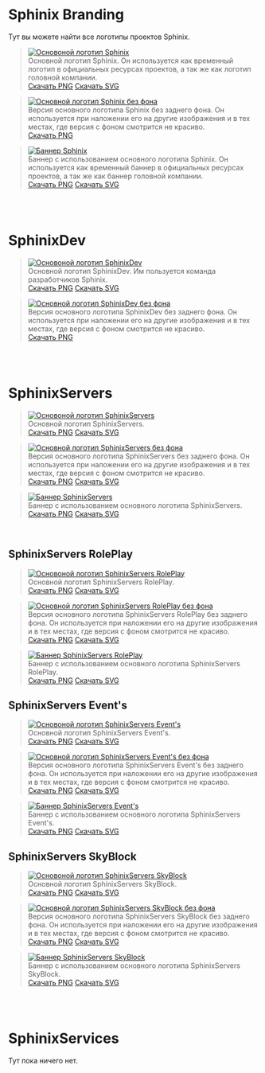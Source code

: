 # Sphinix Branding
Тут вы можете найти все логотипы проектов Sphinix.

> [![Основоной логотип Sphinix](Sphinix/Sphinix.png)](https://branding.sphinix.ru/Sphinix/Sphinix.png) <br> 
Основной логотип Sphinix. Он используется как временный логотип в официальных ресурсах проектов, а так же как логотип головной компании.<br>
[Скачать PNG](https://branding.sphinix.ru/Sphinix/Sphinix.png "Ссылка на скачивание PNG")
[Скачать SVG](https://branding.sphinix.ru/Sphinix/Sphinix.svg "Ссылка на скачивание SVG")

> [![Основной логотип Sphinix без фона](Sphinix/Sphinix_transparent.png)](https://branding.sphinix.ru/Sphinix/Sphinix_transparent.png) <br> 
Версия основного логотипа Sphinix без заднего фона. Он используется при наложении его на другие изображения и в тех местах, где версия с фоном смотрится не красиво.<br>
[Скачать PNG](https://branding.sphinix.ru/Sphinix\Sphinix_transparent.png "Ссылка на скачивание PNG")

> [![Баннер Sphinix](Sphinix/Sphinix_banner.png)](https://branding.sphinix.ru/Sphinix/Sphinix_banner.png) <br> 
Баннер с использованием основного логотипа Sphinix. Он используется как временный баннер в официальных ресурсах проектов, а так же как баннер головной компании.<br>
[Скачать PNG](https://branding.sphinix.ru/Sphinix/Sphinix_banner.png "Ссылка на скачивание PNG")
[Скачать SVG](https://branding.sphinix.ru/Sphinix/Sphinix_banner.svg "Ссылка на скачивание SVG")

<br><br>

# SphinixDev

> [![Основоной логотип SphinixDev](SphinixDev/SphinixDev.png)](https://branding.sphinix.ru/SphinixDev/SphinixDev.png) <br> 
Основной логотип SphinixDev. Им пользуется команда разработчиков Sphinix.<br>
[Скачать PNG](https://branding.sphinix.ru/SphinixDev/SphinixDev.png "Ссылка на скачивание PNG")
[Скачать SVG](https://branding.sphinix.ru/SphinixDev/SphinixDev.svg "Ссылка на скачивание SVG")

> [![Основной логотип SphinixDev без фона](SphinixDev/SphinixDev_transparent.png)](https://branding.sphinix.ru/SphinixDev/Sphinix_transparent.png) <br> 
Версия основного логотипа SphinixDev без заднего фона. Он используется при наложении его на другие изображения и в тех местах, где версия с фоном смотрится не красиво.<br>
[Скачать PNG](https://branding.sphinix.ru/SphinixDev/SphinixDev_transparent.png "Ссылка на скачивание PNG")

<br><br>

# SphinixServers

> [![Основоной логотип SphinixServers](https://branding.sphinix.ru/SphinixServers/Profile%20Pics/PFPServers.png)](https://branding.sphinix.ru/SphinixServers/Profile%20Pics/PFPServers.png) <br> 
Основной логотип SphinixServers.<br>
[Скачать PNG](https://branding.sphinix.ru/SphinixServers/Profile%20Pics/PFPServers.png "Ссылка на скачивание PNG")
[Скачать SVG](https://branding.sphinix.ru/SphinixServers/Profile%20Pics/PFPServers.svg "Ссылка на скачивание SVG")

> [![Основной логотип SphinixServers без фона](SphinixServers/WebsiteIcons/IconServers.png)](https://branding.sphinix.ru/SphinixServers/WebsiteIcons/IconServers.png) <br> 
Версия основного логотипа SphinixServers без заднего фона. Он используется при наложении его на другие изображения и в тех местах, где версия с фоном смотрится не красиво.<br>
[Скачать PNG](https://branding.sphinix.ru/SphinixServers/WebsiteIcons/IconServers.png "Ссылка на скачивание PNG")
[Скачать SVG](https://branding.sphinix.ru/SphinixServers/WebsiteIcons/IconServers.svg "Ссылка на скачивание SVG")

> [![Баннер SphinixServers](SphinixServers/Banners/BannerServers.png)](https://branding.sphinix.ru/SphinixServers/Banners/BannerServers.png) <br> 
Баннер с использованием основного логотипа SphinixServers.<br>
[Скачать PNG](https://branding.sphinix.ru/SphinixServers/Banners/BannerServers.png "Ссылка на скачивание PNG")
[Скачать SVG](https://branding.sphinix.ru/SphinixServers/Banners/BannerServers.svg "Ссылка на скачивание SVG")

<br>

## SphinixServers RolePlay

> [![Основоной логотип SphinixServers RolePlay](https://branding.sphinix.ru/SphinixServers/Profile%20Pics/PFPRoleplay.png)](https://branding.sphinix.ru/SphinixServers/Profile%20Pics/PFPRoleplay.png) <br> 
Основной логотип SphinixServers RolePlay.<br>
[Скачать PNG](https://branding.sphinix.ru/SphinixServers/Profile%20Pics/PFPRoleplay.png "Ссылка на скачивание PNG")
[Скачать SVG](https://branding.sphinix.ru/SphinixServers/Profile%20Pics/PFPRoleplay.svg "Ссылка на скачивание SVG")

> [![Основной логотип SphinixServers RolePlay без фона](SphinixServers/WebsiteIcons/IconRoleplay.png)](https://branding.sphinix.ru/SphinixServers/WebsiteIcons/IconRoleplay.png) <br> 
Версия основного логотипа SphinixServers RolePlay без заднего фона. Он используется при наложении его на другие изображения и в тех местах, где версия с фоном смотрится не красиво.<br>
[Скачать PNG](https://branding.sphinix.ru/SphinixServers/WebsiteIcons/IconRoleplay.png "Ссылка на скачивание PNG")
[Скачать SVG](https://branding.sphinix.ru/SphinixServers/WebsiteIcons/IconRoleplay.svg "Ссылка на скачивание SVG")

> [![Баннер SphinixServers RolePlay](SphinixServers/Banners/BannerRoleplay.png)](https://branding.sphinix.ru/SphinixServers/Banners/BannerRoleplay.png) <br> 
Баннер с использованием основного логотипа SphinixServers RolePlay.<br>
[Скачать PNG](https://branding.sphinix.ru/SphinixServers/Banners/BannerRoleplay.png "Ссылка на скачивание PNG")
[Скачать SVG](https://branding.sphinix.ru/SphinixServers/Banners/BannerRoleplay.svg "Ссылка на скачивание SVG")

## SphinixServers Event's

> [![Основоной логотип SphinixServers Event's](https://branding.sphinix.ru/SphinixServers/Profile%20Pics/PFPEvents.png)](https://branding.sphinix.ru/SphinixServers/Profile%20Pics/PFPEvents.png) <br> 
Основной логотип SphinixServers Event's.<br>
[Скачать PNG](https://branding.sphinix.ru/SphinixServers/Profile%20Pics/PFPEvents.png "Ссылка на скачивание PNG")
[Скачать SVG](https://branding.sphinix.ru/SphinixServers/Profile%20Pics/PFPEvents.svg "Ссылка на скачивание SVG")

> [![Основной логотип SphinixServers Event's без фона](SphinixServers/WebsiteIcons/IconEvents.png)](https://branding.sphinix.ru/SphinixServers/WebsiteIcons/IconEvents.png) <br> 
Версия основного логотипа SphinixServers Event's без заднего фона. Он используется при наложении его на другие изображения и в тех местах, где версия с фоном смотрится не красиво.<br>
[Скачать PNG](https://branding.sphinix.ru/SphinixServers/WebsiteIcons/IconEvents.png "Ссылка на скачивание PNG")
[Скачать SVG](https://branding.sphinix.ru/SphinixServers/WebsiteIcons/IconEvents.svg "Ссылка на скачивание SVG")

> [![Баннер SphinixServers Event's](SphinixServers/Banners/BannerEvents.png)](https://branding.sphinix.ru/SphinixServers/Banners/BannerEvents.png) <br> 
Баннер с использованием основного логотипа SphinixServers Event's.<br>
[Скачать PNG](https://branding.sphinix.ru/SphinixServers/Banners/BannerEvents.png "Ссылка на скачивание PNG")
[Скачать SVG](https://branding.sphinix.ru/SphinixServers/Banners/BannerEvents.svg "Ссылка на скачивание SVG")

## SphinixServers SkyBlock

> [![Основоной логотип SphinixServers SkyBlock](https://branding.sphinix.ru/SphinixServers/Profile%20Pics/PFPSkyblock.png)](https://branding.sphinix.ru/SphinixServers/Profile%20Pics/PFPSkyblock.png) <br> 
Основной логотип SphinixServers SkyBlock.<br>
[Скачать PNG](https://branding.sphinix.ru/SphinixServers/Profile%20Pics/PFPSkyblock.png "Ссылка на скачивание PNG")
[Скачать SVG](https://branding.sphinix.ru/SphinixServers/Profile%20Pics/PFPSkyblock.svg "Ссылка на скачивание SVG")

> [![Основной логотип SphinixServers SkyBlock без фона](SphinixServers/WebsiteIcons/IconSkyblock.png)](https://branding.sphinix.ru/SphinixServers/WebsiteIcons/IconSkyblock.png) <br> 
Версия основного логотипа SphinixServers SkyBlock без заднего фона. Он используется при наложении его на другие изображения и в тех местах, где версия с фоном смотрится не красиво.<br>
[Скачать PNG](https://branding.sphinix.ru/SphinixServers/WebsiteIcons/IconSkyblock.png "Ссылка на скачивание PNG")
[Скачать SVG](https://branding.sphinix.ru/SphinixServers/WebsiteIcons/IconSkyblock.svg "Ссылка на скачивание SVG")

> [![Баннер SphinixServers SkyBlock](SphinixServers/Banners/BannerSkyblock.png)](https://branding.sphinix.ru/SphinixServers/Banners/BannerSkyblock.png) <br> 
Баннер с использованием основного логотипа SphinixServers SkyBlock.<br>
[Скачать PNG](https://branding.sphinix.ru/SphinixServers/Banners/BannerSkyblock.png "Ссылка на скачивание PNG")
[Скачать SVG](https://branding.sphinix.ru/SphinixServers/Banners/BannerSkyblock.svg "Ссылка на скачивание SVG")

<br><br>

# SphinixServices
Тут пока ничего нет.
